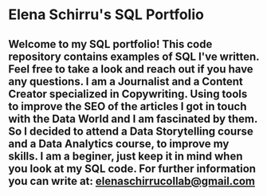 # Elena Schirru's SQL Portfolio 
## Welcome to my SQL portfolio! This code repository contains examples of SQL I've written. Feel free to take a look and reach out if you have any questions. I am a Journalist and a Content Creator specialized in Copywriting. Using tools to improve the SEO of the articles I got in touch with the Data World and I am fascinated by them. So I decided to attend a Data Storytelling course and a Data Analytics course, to improve my skills. I am a beginer, just keep it in mind when you look at my SQL code. For further information you can write at: elenaschirrucollab@gmail.com 
